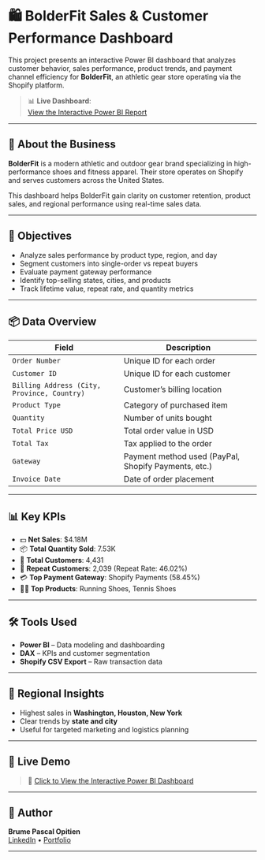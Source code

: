 # 🛍️ BolderFit Sales & Customer Performance Dashboard

This project presents an interactive Power BI dashboard that analyzes customer behavior, sales performance, product trends, and payment channel efficiency for **BolderFit**, an athletic gear store operating via the Shopify platform.

> 📊 **Live Dashboard**:  
> [View the Interactive Power BI Report](https://app.powerbi.com/view?r=eyJrIjoiNmQyMDMxNWEtYzFkNy00NjhlLWIyYWMtMmFjN2QzMGYyMzMwIiwidCI6ImRmODY3OWNkLWE4MGUtNDVkOC05OWFjLWM4M2VkN2ZmOTVhMCJ9&pageName=3ca1aec96db9440b2107)

---

## 🧠 About the Business

**BolderFit** is a modern athletic and outdoor gear brand specializing in high-performance shoes and fitness apparel. Their store operates on Shopify and serves customers across the United States.

This dashboard helps BolderFit gain clarity on customer retention, product sales, and regional performance using real-time sales data.

---

## 🎯 Objectives

- Analyze sales performance by product type, region, and day
- Segment customers into single-order vs repeat buyers
- Evaluate payment gateway performance
- Identify top-selling states, cities, and products
- Track lifetime value, repeat rate, and quantity metrics

---

## 📦 Data Overview

| Field | Description |
|-------|-------------|
| `Order Number` | Unique ID for each order |
| `Customer ID` | Unique ID for each customer |
| `Billing Address (City, Province, Country)` | Customer’s billing location |
| `Product Type` | Category of purchased item |
| `Quantity` | Number of units bought |
| `Total Price USD` | Total order value in USD |
| `Total Tax` | Tax applied to the order |
| `Gateway` | Payment method used (PayPal, Shopify Payments, etc.) |
| `Invoice Date` | Date of order placement |

---

## 📊 Key KPIs

- 💵 **Net Sales**: $4.18M  
- 📦 **Total Quantity Sold**: 7.53K  
- 👥 **Total Customers**: 4,431  
- 🔁 **Repeat Customers**: 2,039 (Repeat Rate: 46.02%)  
- 💳 **Top Payment Gateway**: Shopify Payments (58.45%)  
- 🏃‍♂️ **Top Products**: Running Shoes, Tennis Shoes

---

## 🛠️ Tools Used

- **Power BI** – Data modeling and dashboarding
- **DAX** – KPIs and customer segmentation
- **Shopify CSV Export** – Raw transaction data

---

## 📍 Regional Insights

- Highest sales in **Washington, Houston, New York**
- Clear trends by **state and city**
- Useful for targeted marketing and logistics planning

---

## 📌 Live Demo

> 🚀 [Click to View the Interactive Power BI Dashboard](https://app.powerbi.com/view?r=eyJrIjoiNmQyMDMxNWEtYzFkNy00NjhlLWIyYWMtMmFjN2QzMGYyMzMwIiwidCI6ImRmODY3OWNkLWE4MGUtNDVkOC05OWFjLWM4M2VkN2ZmOTVhMCJ9&pageName=3ca1aec96db9440b2107)

---

## 🙌 Author

**Brume Pascal Opitien**  
[LinkedIn](https://www.linkedin.com/in/pascalbrume) • [Portfolio](https://pascalbrume-portfolio.lovable.app)

---



